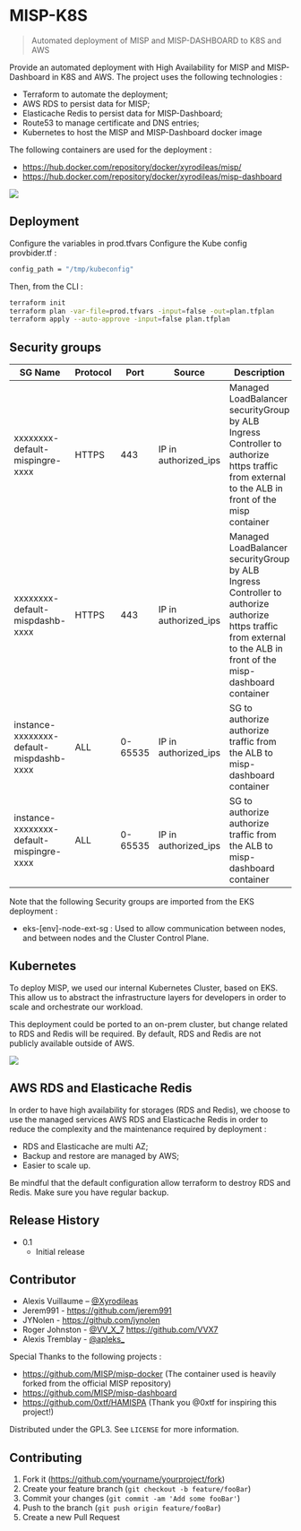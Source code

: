 # MISP-K8S
> Automated deployment of MISP and MISP-DASHBOARD to K8S and AWS


Provide an automated deployment with High Availability for MISP and MISP-Dashboard in K8S and AWS.
The project uses the following technologies :
- Terraform to automate the deployment;
- AWS RDS to persist data for MISP;
- Elasticache Redis to persist data for MISP-Dashboard;
- Route53 to manage certificate and DNS entries;
- Kubernetes to host the MISP and MISP-Dashboard docker image

The following containers are used for the deployment :
- https://hub.docker.com/repository/docker/xyrodileas/misp/
- https://hub.docker.com/repository/docker/xyrodileas/misp-dashboard

![](Architecture_Misp.png)

## Deployment

Configure the variables in prod.tfvars
Configure the Kube config provbider.tf :
```sh
config_path = "/tmp/kubeconfig"
```

Then, from the CLI :
```sh
terraform init
terraform plan -var-file=prod.tfvars -input=false -out=plan.tfplan
terraform apply --auto-approve -input=false plan.tfplan
```

## Security groups

| SG Name | Protocol | Port | Source | Description |
|---------|----------|------|--------|-------------|
xxxxxxxx-default-mispingre-xxxx | HTTPS | 443 | IP in authorized_ips | Managed LoadBalancer securityGroup by ALB Ingress Controller to authorize https traffic from external to the ALB in front of the misp container |
xxxxxxxx-default-mispdashb-xxxx | HTTPS | 443 | IP in authorized_ips | Managed LoadBalancer securityGroup by ALB Ingress Controller to authorize authorize https traffic from external to the ALB in front of the misp-dashboard container |
instance-xxxxxxxx-default-mispdashb-xxxx | ALL | 0-65535 | IP in authorized_ips | SG to authorize authorize traffic from the ALB to misp-dashboard container |
instance-xxxxxxxx-default-mispingre-xxxx | ALL | 0-65535 | IP in authorized_ips | SG to authorize authorize traffic from the ALB to misp-dashboard container |

Note that the following Security groups are imported from the EKS deployment :
- eks-[env]-node-ext-sg : Used to allow communication between nodes, and between nodes and the Cluster Control Plane.

## Kubernetes

To deploy MISP, we used our internal Kubernetes Cluster, based on EKS.
This allow us to abstract the infrastructure layers for developers in order to scale and orchestrate our workload.

This deployment could be ported to an on-prem cluster, but change related to RDS and Redis will be required.
By default, RDS and Redis are not publicly available outside of AWS.

![](Architecture_Misp_k8s.png)

## AWS RDS and Elasticache Redis

In order to have high availability for storages (RDS and Redis), we choose to use the managed services AWS RDS and Elasticache Redis in order to reduce the complexity and the maintenance required by deployment :
- RDS and Elasticache are multi AZ;
- Backup and restore are managed by AWS;
- Easier to scale up.

Be mindful that the default configuration allow terraform to destroy RDS and Redis. Make sure you have regular backup.

## Release History

* 0.1
    * Initial release

## Contributor

* Alexis Vuillaume – [@Xyrodileas](https://twitter.com/Xyrodileas)
* Jerem991 - https://github.com/jerem991
* JYNolen - https://github.com/jynolen
* Roger Johnston - [@VV_X_7](https://twitter.com/VV_X_7) https://github.com/VVX7
* Alexis Tremblay - [@apleks_](https://twitter.com/apleks_)

Special Thanks to the following projects :
- https://github.com/MISP/misp-docker (The container used is heavily forked from the official MISP repository)
- https://github.com/MISP/misp-dashboard
- https://github.com/0xtf/HAMISPA (Thank you @0xtf for inspiring this project!)

Distributed under the GPL3. See ``LICENSE`` for more information.

## Contributing

1. Fork it (<https://github.com/yourname/yourproject/fork>)
2. Create your feature branch (`git checkout -b feature/fooBar`)
3. Commit your changes (`git commit -am 'Add some fooBar'`)
4. Push to the branch (`git push origin feature/fooBar`)
5. Create a new Pull Request
